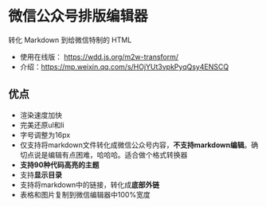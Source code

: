 # 微信公众号排版编辑器

转化 Markdown 到给微信特制的 HTML

- 使用在线版： https://wdd.js.org/m2w-transform/
- 介绍：https://mp.weixin.qq.com/s/HOjYUt3vpkPyqQsy4ENSCQ

## 优点

- 渲染速度加快
- 完美还原ul和li
- 字号调整为16px
- 仅支持将markdown文件转化成微信公众号内容，**不支持markdown编辑**。确切点说是编辑有点困难，哈哈哈。适合做个格式转换器
- **支持90种代码高亮的主题**
- 支持**显示目录**
- 支持将markdown中的链接，转化成**底部外链**
- 表格和图片复制到微信编辑器中100%宽度

